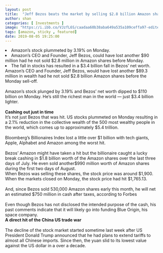 ```yaml
---
layout: post
title:  "Jeff Bezos beats the market by selling $2.8 billion Amazon shares before the Monday sell-off"
author: shan
categories: [ Investments ]
image: "https://i.ibb.co/VJzfL6S/caadaa60b38aba649a535a109ceffa97-edited.jpg"
tags: [amazon, sticky , featured]
date: 2019-08-05 19:25:00
---
```

<li>Amazon&rsquo;s stock plummeted by 3.19% on Monday.<br></li>
 <li>Amazon&rsquo;s CEO and Founder, Jeff Bezos, could have lost another $90 million had he not sold $2.8 million in <keyword keytype="person" smid="0" usetype="2" keywordseo="Amazon-shares" actualkeyword="Amazon shares">Amazon shares</keyword> before Monday.<br></li>
 <li>The fall in stocks has resulted in a $3.4 billion fall in Bezos&rsquo; net worth.<br></li>
Amazon&rsquo;s CEO and Founder, Jeff Bezos, would have lost another $89.3 million in wealth had he not sold $2.8 billion Amazon shares before the Monday sell-off.
<br>
<br>Amazon&rsquo;s stock plunged by 3.19% and Bezos&rsquo; net worth dipped to $110 billion on Monday. He&rsquo;s still the richest man in the world &mdash; just $3.4 billion lighter.
<br>
<br>
<strong>Cashing out just in time</strong>
<br>It&rsquo;s not just Bezos that was hit. US stocks plummeted on Monday resulting in a 2.1% reduction in the collective wealth of the 500 most wealthy people in the world, which comes up to approximately $5.4 trillion.
<br>
<br>Bloomberg&rsquo;s Billionaires Index lost a little over $1 billion with tech giants, Apple, Alphabet and Amazon among the worst hit.
<br>
<br>Bezos&rsquo; Amazon might have taken a hit but the billionaire caught a lucky break cashing in $1.8 billion worth of the Amazon shares over the last three days of July. He even sold another$990 million worth of Amazon shares during the first two days of August.
<br>When Bezos was selling these shares, the stock price was around $1,900. When the markets closed on Monday, the stock price had hit $1,765.13.
<br>
<br>And, since Bezos sold 530,000 Amazon shares early this month, he will net an estimated $750 million in cash after taxes, according to Forbes
<br>
<br>Even though Bezos has not disclosed the intended purpose of the cash, his past comments indicate that it will likely go into funding Blue Origin, his space company.
<br>
<strong>A direct hit of the China US trade war<br></strong>
<br>The decline of the stock market started sometime last week after US President Donald Trump announced that he had plans to extend tariffs to almost all Chinese imports. Since then, the yuan slid to its lowest value against the US dollar in a over a decade. 
